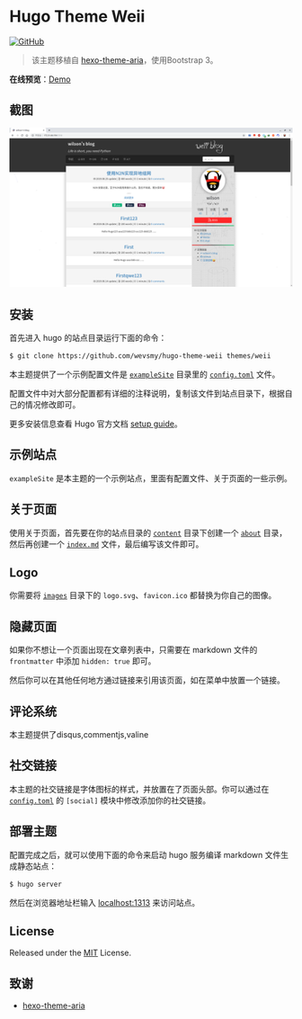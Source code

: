 # Hugo Theme Weii

[![GitHub](https://img.shields.io/github/license/wevsmy/hugo-theme-weii.svg?color=4664DA&style=flat-square)](https://github.com/wevsmy/hugo-theme-weii/blob/master/LICENSE)

> 该主题移植自 [hexo-theme-aria](https://github.com/AlynxZhou/hexo-theme-aria/)，使用Bootstrap 3。

**在线预览**：[Demo](https://blog.weii.ink)

## 截图

![weii](./images/showcase.png)

## 安装

首先进入 hugo 的站点目录运行下面的命令：

```bash
$ git clone https://github.com/wevsmy/hugo-theme-weii themes/weii
```

本主题提供了一个示例配置文件是 [`exampleSite`](./exampleSite) 目录里的 [`config.toml`](./exampleSite/config.toml) 文件。

配置文件中对大部分配置都有详细的注释说明，复制该文件到站点目录下，根据自己的情况修改即可。

更多安装信息查看 Hugo 官方文档 [setup guide](https://gohugo.io/overview/installing/)。

## 示例站点

`exampleSite` 是本主题的一个示例站点，里面有配置文件、关于页面的一些示例。

## 关于页面

使用关于页面，首先要在你的站点目录的 [`content`](./exampleSite/content/) 目录下创建一个 [`about`](./exampleSite/content/about/) 目录，然后再创建一个 [`index.md`](./exampleSite/content/about/index.md) 文件，最后编写该文件即可。

## Logo

你需要将 [`images`](./static/images/) 目录下的 `logo.svg`、`favicon.ico` 都替换为你自己的图像。

## 隐藏页面

如果你不想让一个页面出现在文章列表中，只需要在 markdown 文件的 `frontmatter` 中添加 `hidden: true` 即可。

然后你可以在其他任何地方通过链接来引用该页面，如在菜单中放置一个链接。

## 评论系统

本主题提供了disqus,commentjs,valine

## 社交链接

本主题的社交链接是字体图标的样式，并放置在了页面头部。你可以通过在 [`config.toml`](./exampleSite/config.toml) 的 `[social]` 模块中修改添加你的社交链接。

## 部署主题

配置完成之后，就可以使用下面的命令来启动 hugo 服务编译 markdown 文件生成静态站点：

```bash
$ hugo server
```

然后在浏览器地址栏输入 [localhost:1313](http://localhost:1313) 来访问站点。

## License

Released under the [MIT](https://github.com/wevsmy/hugo-theme-weii/blob/master/LICENSE) License.

## 致谢

- [hexo-theme-aria](https://github.com/AlynxZhou/hexo-theme-aria/)


